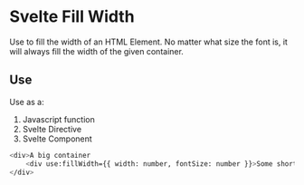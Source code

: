# Svelte Fill Width

Use to fill the width of an HTML Element. No matter what size the font is, it will always fill the width of the given container.

## Use

Use as a:

1. Javascript function
2. Svelte Directive
3. Svelte Component

```bash
<div>A big container
    <div use:fillWidth={{ width: number, fontSize: number }}>Some short text</div>
</div>
```

